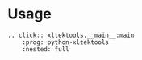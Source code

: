# Usage

```{eval-rst}
.. click:: xltektools.__main__:main
    :prog: python-xltektools
    :nested: full
```
